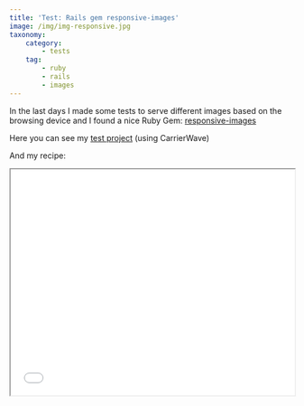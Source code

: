 ```yaml
---
title: 'Test: Rails gem responsive-images'
image: /img/img-responsive.jpg
taxonomy:
    category:
        - tests
    tag:
        - ruby
        - rails
        - images
---
```


In the last days I made some tests to serve different images based on the browsing device and I found a nice Ruby Gem: <a href="https://github.com/johnkoht/responsive-images" target="_blank">responsive-images</a>

Here you can see my [test project](http://www.blocknot.es/dev/tests/?dir=rails/responsive_img) (using CarrierWave)

And my recipe:

<iframe src="/dev/tests/rails/responsive_img/_info.txt" style="width: 100%; min-height: 400px"></iframe>
